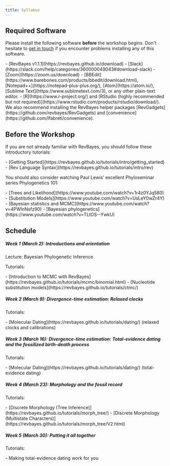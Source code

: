 ```yaml
---
title: Syllabus
---
```


## Required Software

Please install the following software **before** the workshop begins.
Don't hesitate to [get in touch](mailto:mikeryanmay@gmail.com) if you encounter problems installing any of this software.

<div class="niceList"></div>
- [RevBayes v1.1.1](https://revbayes.github.io/download)
- [Slack](https://slack.com/help/categories/360000049043#download-slack)
- [Zoom](https://zoom.us/download)
- [BBEdit](https://www.barebones.com/products/bbedit/download.html), [Notepad++](https://notepad-plus-plus.org/), [Atom](https://atom.io/), [Sublime Text](https://www.sublimetext.com/3), or any other plain-text editor.
- [R](https://www.r-project.org/) and [RStudio (highly recommended but not required)](https://www.rstudio.com/products/rstudio/download/). We also recommend installing the RevBayes helper packages [RevGadgets](https://github.com/revbayes/RevGadgets) and [convenience](https://github.com/lfabreti/convenience).

## Before the Workshop

If you are not already familiar with RevBayes, you should follow these introductory tutorials:

<div class="niceList"></div>
- [Getting Started](https://revbayes.github.io/tutorials/intro/getting_started)
- [Rev Language Syntax](https://revbayes.github.io/tutorials/intro/rev)

You should also consider watching Paul Lewis' excellent Phyloseminar series Phylogenetics 101:

<div class="niceList"></div>
- [Trees and Likelihood](https://www.youtube.com/watch?v=1r4z0YJq580)
- [Substitution Models](https://www.youtube.com/watch?v=UsLeY0wZr4Y)
- [Bayesian statistics and MCMC](https://www.youtube.com/watch?v=4PWlnNsfz90)
- [Bayesian phylogenetics](https://www.youtube.com/watch?v=TLtOS--YwkU)

## Schedule

##### Week 1 (March 2): Introductions and orientation

Lecture: Bayesian Phylogenetic Inference

<!-- <a href="https://youtu.be/5H_u9bjn064"><img src="https://raw.githubusercontent.com/mikeryanmay/website/792d47671ce22dcf4d79de65c8f3e733ee94cc70/assets/img/YouTube_icon.svg" alt="HTML tutorial" style="width:36px;height:36px;"></a> -->

Tutorials:
<div class="niceList"></div>
- [Introduction to MCMC with RevBayes](https://revbayes.github.io/tutorials/mcmc/binomial.html)
- [Nucleotide substitution models](https://revbayes.github.io/tutorials/ctmc/)

##### Week 2 (March 9): Divergence-time estimation: Relaxed clocks

Tutorials:
<div class="niceList"></div>
- [Molecular Dating](https://revbayes.github.io/tutorials/dating/) (relaxed clocks and calibrations)

##### Week 3 (March 16): Divergence-time estimation: Total-evidence dating and the fossilized birth-death process

Tutorials:
<div class="niceList"></div>
- [Molecular Dating](https://revbayes.github.io/tutorials/dating/) (total-evidence dating)

##### Week 4 (March 23): Morphology and the fossil record

Tutorials:
<div class="niceList"></div>
- [Discrete Morphology (Tree Inference)](https://revbayes.github.io/tutorials/morph_tree/)
- [Discrete Morphology (Multistate Characters)](https://revbayes.github.io/tutorials/morph_tree/V2.html)

##### Week 5 (March 30): Putting it all together

Tutorials:
<div class="niceList"></div>
- Making total-evidence dating work for you
